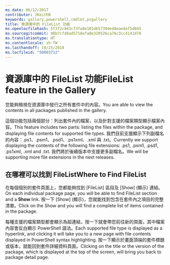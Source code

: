 ```yaml
---
ms.date: 06/12/2017
contributor: JKeithB
keywords: gallery,powershell,cmdlet,psgallery
title: 資源庫中的 FileList 功能
ms.openlocfilehash: 5f372c943c73fa8e1014657394e40eaedef5d045
ms.sourcegitcommit: 98b7cfd8ad5718efa8e320526ca76c3cc4141d78
ms.translationtype: HT
ms.contentlocale: zh-TW
ms.lasthandoff: 10/25/2018
ms.locfileid: "50003712"
---
```

# <a name="filelist-feature-in-the-gallery"></a><span data-ttu-id="5f8a6-103">資源庫中的 FileList 功能</span><span class="sxs-lookup"><span data-stu-id="5f8a6-103">FileList feature in the Gallery</span></span>

<span data-ttu-id="5f8a6-104">您能夠檢視在資源庫中發行之所有套件中的內容。</span><span class="sxs-lookup"><span data-stu-id="5f8a6-104">You are able to view the contents in all packages published in the gallery.</span></span>

<span data-ttu-id="5f8a6-105">這個功能包括兩個部分：列出套件內的檔案，以及針對支援的檔案類型顯示檔案內容。</span><span class="sxs-lookup"><span data-stu-id="5f8a6-105">This feature includes two parts: listing the files within the package, and displaying file contents for supported file types.</span></span> <span data-ttu-id="5f8a6-106">我們目前支援顯示下列副檔名的內容：.ps1、.psm1、.psd1、.ps1xml、.xml 與 .txt。</span><span class="sxs-lookup"><span data-stu-id="5f8a6-106">Currently we support displaying the contents of the following file extensions: .ps1, .psm1, .psd1, .ps1xml, .xml and .txt.</span></span> <span data-ttu-id="5f8a6-107">我們將於後續版本中支援更多副檔名。</span><span class="sxs-lookup"><span data-stu-id="5f8a6-107">We will be supporting more file extensions in the next releases.</span></span>

## <a name="where-to-find-filelist"></a><span data-ttu-id="5f8a6-108">在哪裡可以找到 FileList</span><span class="sxs-lookup"><span data-stu-id="5f8a6-108">Where to Find FileList</span></span>

<span data-ttu-id="5f8a6-109">在每個個別的套件頁面上，您都能夠找到 [FileList] 區段及 [Show] \(顯示\) 連結。</span><span class="sxs-lookup"><span data-stu-id="5f8a6-109">On each individual package page, you will be able to find FileList section and a **Show** link.</span></span> <span data-ttu-id="5f8a6-110">按一下 [Show] \(顯示\)，您就能找到包含在套件內之項目的完整清單。</span><span class="sxs-lookup"><span data-stu-id="5f8a6-110">Click on the Show and you will find a complete list of items contained in the package.</span></span>

<span data-ttu-id="5f8a6-111">每種支援的檔案類型都會顯示為超連結，按一下就會帶您前往新的頁面，其中檔案內容會反白顯示 PowerShell 語法。</span><span class="sxs-lookup"><span data-stu-id="5f8a6-111">Each supported file type is displayed as a hyperlink, and clicking it will take you to a new page with file contents displayed in PowerShell syntax highlighting.</span></span> <span data-ttu-id="5f8a6-112">按一下顯示於畫面頂端的套件標題或版本，就能回到套件詳細資料頁面。</span><span class="sxs-lookup"><span data-stu-id="5f8a6-112">Clicking on the title or the version of the package, which is displayed at the top of the screen, will bring you back to package detail page.</span></span>
